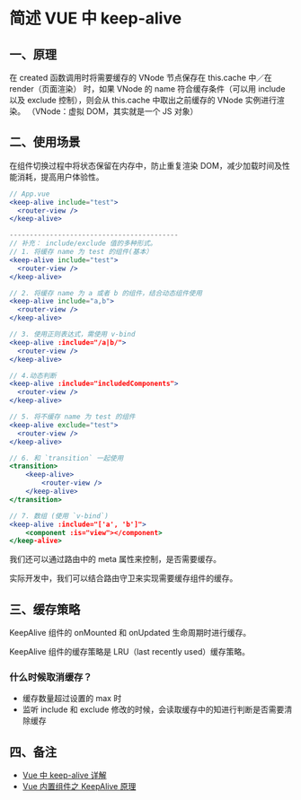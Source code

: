 # 简述 VUE 中 keep-alive

## 一、原理

在 created 函数调用时将需要缓存的 VNode 节点保存在 this.cache 中／在 render（页面渲染） 时，如果 VNode 的 name 符合缓存条件（可以用 include 以及 exclude 控制），则会从 this.cache 中取出之前缓存的 VNode 实例进行渲染。
（VNode：虚拟 DOM，其实就是一个 JS 对象）

## 二、使用场景

在组件切换过程中将状态保留在内存中，防止重复渲染 DOM，减少加载时间及性能消耗，提高用户体验性。

```jsx
// App.vue
<keep-alive include="test">
  <router-view />
</keep-alive>

------------------------------------------
// 补充： include/exclude 值的多种形式。
// 1. 将缓存 name 为 test 的组件(基本）
<keep-alive include="test">
  <router-view />
</keep-alive>

// 2. 将缓存 name 为 a 或者 b 的组件，结合动态组件使用
<keep-alive include="a,b">
  <router-view />
</keep-alive>

// 3. 使用正则表达式，需使用 v-bind
<keep-alive :include="/a|b/">
  <router-view />
</keep-alive>

// 4.动态判断
<keep-alive :include="includedComponents">
  <router-view />
</keep-alive>

// 5. 将不缓存 name 为 test 的组件
<keep-alive exclude="test">
  <router-view />
</keep-alive>

// 6. 和 `transition` 一起使用
<transition>
    <keep-alive>
        <router-view />
    </keep-alive>
</transition>

// 7. 数组 (使用 `v-bind`)
<keep-alive :include="['a', 'b']">
    <component :is="view"></component>
</keep-alive>
```

我们还可以通过路由中的 meta 属性来控制，是否需要缓存。

实际开发中，我们可以结合路由守卫来实现需要缓存组件的缓存。

## 三、缓存策略

KeepAlive 组件的 onMounted 和 onUpdated 生命周期时进行缓存。

KeepAlive 组件的缓存策略是 LRU（last recently used）缓存策略。

### 什么时候取消缓存？

- 缓存数量超过设置的 max 时
- 监听 include 和 exclude 修改的时候，会读取缓存中的知进行判断是否需要清除缓存

## 四、备注

- [Vue 中 keep-alive 详解](https://blog.csdn.net/ZYS10000/article/details/122480733)
- [Vue 内置组件之 KeepAlive 原理](https://blog.csdn.net/cyg_l02/article/details/127813373)
